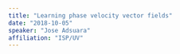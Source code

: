 ```yaml
---
title: "Learning phase velocity vector fields"
date: "2018-10-05"
speaker: "Jose Adsuara"
affiliation: "ISP/UV"
---
```

